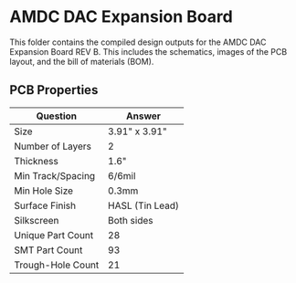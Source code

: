 # AMDC DAC Expansion Board

This folder contains the compiled design outputs for the AMDC DAC Expansion Board REV B. This includes the schematics, images of the PCB layout, and the bill of materials (BOM).

## PCB Properties
| Question          | Answer        |
|-------------------|---------------|
| Size              | 3.91" x 3.91"   |
| Number of Layers  | 2               |
| Thickness         | 1.6"            |
| Min Track/Spacing | 6/6mil          |
| Min Hole Size     | 0.3mm           |
| Surface Finish    | HASL (Tin Lead) |
| Silkscreen        | Both sides      |
| Unique Part Count | 28            |
| SMT Part Count    | 93            |
| Trough-Hole Count | 21            |



